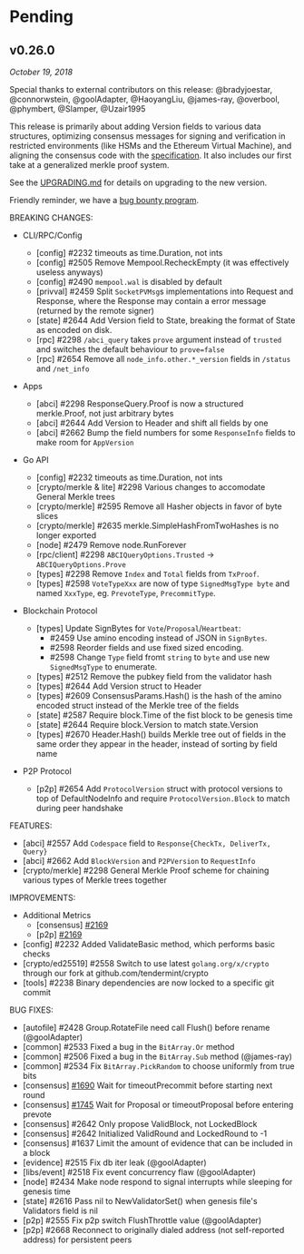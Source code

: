 # Pending

## v0.26.0

*October 19, 2018*

Special thanks to external contributors on this release:
@bradyjoestar, @connorwstein, @goolAdapter, @HaoyangLiu,
@james-ray, @overbool, @phymbert, @Slamper, @Uzair1995

This release is primarily about adding Version fields to various data structures,
optimizing consensus messages for signing and verification in
restricted environments (like HSMs and the Ethereum Virtual Machine), and
aligning the consensus code with the [specification](https://arxiv.org/abs/1807.04938).
It also includes our first take at a generalized merkle proof system.

See the [UPGRADING.md](UPGRADING.md#v0.26.0) for details on upgrading to the new
version.

Friendly reminder, we have a [bug bounty program](https://hackerone.com/tendermint).

BREAKING CHANGES:

* CLI/RPC/Config
  * [config] \#2232 timeouts as time.Duration, not ints
  * [config] \#2505 Remove Mempool.RecheckEmpty (it was effectively useless anyways)
  * [config] \#2490 `mempool.wal` is disabled by default
  * [privval] \#2459 Split `SocketPVMsg`s implementations into Request and Response, where the Response may contain a error message (returned by the remote signer)
  * [state] \#2644 Add Version field to State, breaking the format of State as
    encoded on disk.
  * [rpc] \#2298 `/abci_query` takes `prove` argument instead of `trusted` and switches the default
    behaviour to `prove=false`
  * [rpc] \#2654 Remove all `node_info.other.*_version` fields in `/status` and
    `/net_info`

* Apps
  * [abci] \#2298 ResponseQuery.Proof is now a structured merkle.Proof, not just
    arbitrary bytes
  * [abci] \#2644 Add Version to Header and shift all fields by one
  * [abci] \#2662 Bump the field numbers for some `ResponseInfo` fields to make room for
      `AppVersion`

* Go API
  * [config] \#2232 timeouts as time.Duration, not ints
  * [crypto/merkle & lite] \#2298 Various changes to accomodate General Merkle trees
  * [crypto/merkle] \#2595 Remove all Hasher objects in favor of byte slices
  * [crypto/merkle] \#2635 merkle.SimpleHashFromTwoHashes is no longer exported
  * [node] \#2479 Remove node.RunForever
  * [rpc/client] \#2298 `ABCIQueryOptions.Trusted` -> `ABCIQueryOptions.Prove`
  * [types] \#2298 Remove `Index` and `Total` fields from `TxProof`.
  * [types] \#2598 `VoteTypeXxx` are now of type `SignedMsgType byte` and named `XxxType`, eg. `PrevoteType`,
    `PrecommitType`.

* Blockchain Protocol
  * [types] Update SignBytes for `Vote`/`Proposal`/`Heartbeat`:
    * \#2459 Use amino encoding instead of JSON in `SignBytes`.
    * \#2598 Reorder fields and use fixed sized encoding.
    * \#2598 Change `Type` field fromt `string` to `byte` and use new
      `SignedMsgType` to enumerate.
  * [types] \#2512 Remove the pubkey field from the validator hash
  * [types] \#2644 Add Version struct to Header
  * [types] \#2609 ConsensusParams.Hash() is the hash of the amino encoded
    struct instead of the Merkle tree of the fields
  * [state] \#2587 Require block.Time of the fist block to be genesis time
  * [state] \#2644 Require block.Version to match state.Version
  * [types] \#2670 Header.Hash() builds Merkle tree out of fields in the same
    order they appear in the header, instead of sorting by field name

* P2P Protocol
  * [p2p] \#2654 Add `ProtocolVersion` struct with protocol versions to top of
    DefaultNodeInfo and require `ProtocolVersion.Block` to match during peer handshake

FEATURES:
- [abci] \#2557 Add `Codespace` field to `Response{CheckTx, DeliverTx, Query}`
- [abci] \#2662 Add `BlockVersion` and `P2PVersion` to `RequestInfo`
- [crypto/merkle] \#2298 General Merkle Proof scheme for chaining various types of Merkle trees together

IMPROVEMENTS:
- Additional Metrics
    - [consensus] [\#2169](https://github.com/cosmos/cosmos-sdk/issues/2169)
    - [p2p] [\#2169](https://github.com/cosmos/cosmos-sdk/issues/2169)
- [config] \#2232 Added ValidateBasic method, which performs basic checks
- [crypto/ed25519] \#2558 Switch to use latest `golang.org/x/crypto` through our fork at
  github.com/tendermint/crypto
- [tools] \#2238 Binary dependencies are now locked to a specific git commit

BUG FIXES:
- [autofile] \#2428 Group.RotateFile need call Flush() before rename (@goolAdapter)
- [common] \#2533 Fixed a bug in the `BitArray.Or` method
- [common] \#2506 Fixed a bug in the `BitArray.Sub` method (@james-ray)
- [common] \#2534 Fix `BitArray.PickRandom` to choose uniformly from true bits
- [consensus] [\#1690](https://github.com/tendermint/tendermint/issues/1690) Wait for
  timeoutPrecommit before starting next round
- [consensus] [\#1745](https://github.com/tendermint/tendermint/issues/1745) Wait for
  Proposal or timeoutProposal before entering prevote
- [consensus] \#2642 Only propose ValidBlock, not LockedBlock
- [consensus] \#2642 Initialized ValidRound and LockedRound to -1
- [consensus] \#1637 Limit the amount of evidence that can be included in a
  block
- [evidence] \#2515 Fix db iter leak (@goolAdapter)
- [libs/event] \#2518 Fix event concurrency flaw (@goolAdapter)
- [node] \#2434 Make node respond to signal interrupts while sleeping for genesis time
- [state] \#2616 Pass nil to NewValidatorSet() when genesis file's Validators field is nil
- [p2p] \#2555 Fix p2p switch FlushThrottle value (@goolAdapter)
- [p2p] \#2668 Reconnect to originally dialed address (not self-reported
  address) for persistent peers

